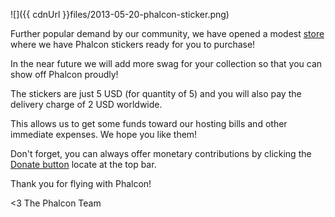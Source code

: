 ![]({{ cdnUrl }}files/2013-05-20-phalcon-sticker.png)

Further popular demand by our community, we have opened a modest [store](https://store.phalconphp.com/) where we have Phalcon stickers ready for you to purchase!

In the near future we will add more swag for your collection so that you can show off Phalcon proudly!

The stickers are just 5 USD (for quantity of 5) and you will also pay the delivery charge of 2 USD worldwide. 

This allows us to get some funds toward our hosting bills and other immediate expenses. We hope you like them!

Don't forget, you can always offer monetary contributions by clicking the [Donate button](https://phalconphp.com/donate) locate at the top bar.

Thank you for flying with Phalcon!


<3 The Phalcon Team
